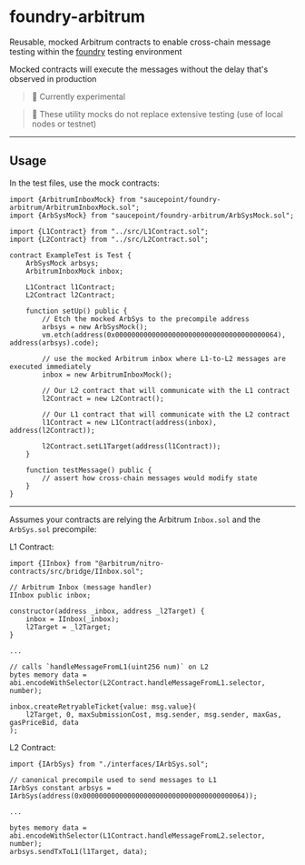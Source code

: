 # foundry-arbitrum

Reusable, mocked Arbitrum contracts to enable cross-chain message testing within the [foundry](https://book.getfoundry.sh) testing environment

Mocked contracts will execute the messages without the delay that's observed in production

> 🚧 Currently experimental

> 🚨 These utility mocks do not replace extensive testing (use of local nodes or testnet)

---

## Usage

In the test files, use the mock contracts:
```solidity
import {ArbitrumInboxMock} from "saucepoint/foundry-arbitrum/ArbitrumInboxMock.sol";
import {ArbSysMock} from "saucepoint/foundry-arbitrum/ArbSysMock.sol";

import {L1Contract} from "../src/L1Contract.sol";
import {L2Contract} from "../src/L2Contract.sol";

contract ExampleTest is Test {
    ArbSysMock arbsys;
    ArbitrumInboxMock inbox;
    
    L1Contract l1Contract;
    L2Contract l2Contract;

    function setUp() public {
        // Etch the mocked ArbSys to the precompile address
        arbsys = new ArbSysMock();
        vm.etch(address(0x0000000000000000000000000000000000000064), address(arbsys).code);

        // use the mocked Arbitrum inbox where L1-to-L2 messages are executed immediately
        inbox = new ArbitrumInboxMock();

        // Our L2 contract that will communicate with the L1 contract
        l2Contract = new L2Contract();

        // Our L1 contract that will communicate with the L2 contract
        l1Contract = new L1Contract(address(inbox), address(l2Contract));

        l2Contract.setL1Target(address(l1Contract));
    }

    function testMessage() public {
        // assert how cross-chain messages would modify state
    }
}
```

---

Assumes your contracts are relying the Arbitrum `Inbox.sol` and the `ArbSys.sol` precompile:

L1 Contract:
```solidity
import {IInbox} from "@arbitrum/nitro-contracts/src/bridge/IInbox.sol";

// Arbitrum Inbox (message handler)
IInbox public inbox;

constructor(address _inbox, address _l2Target) {
    inbox = IInbox(_inbox);
    l2Target = _l2Target;
}

...

// calls `handleMessageFromL1(uint256 num)` on L2
bytes memory data = abi.encodeWithSelector(L2Contract.handleMessageFromL1.selector, number);

inbox.createRetryableTicket{value: msg.value}(
    l2Target, 0, maxSubmissionCost, msg.sender, msg.sender, maxGas, gasPriceBid, data
);
```

L2 Contract:
```solidity
import {IArbSys} from "./interfaces/IArbSys.sol";

// canonical precompile used to send messages to L1
IArbSys constant arbsys = IArbSys(address(0x0000000000000000000000000000000000000064));

...

bytes memory data = abi.encodeWithSelector(L1Contract.handleMessageFromL2.selector, number);
arbsys.sendTxToL1(l1Target, data);
```